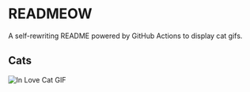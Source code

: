 # READMEOW

A self-rewriting README powered by GitHub Actions to display cat gifs.

## Cats

![In Love Cat GIF](https://media0.giphy.com/media/MDJ9IbxxvDUQM/200.gif?cid=9acd02datdlxfvsr6oltkgndjkywb4hv09tx1i2spsd5f1nh&ep=v1_gifs_search&rid=200.gif&ct=g)
